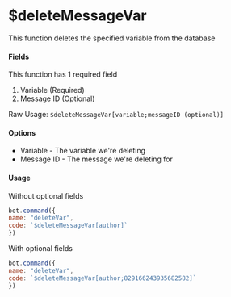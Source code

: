 # $deleteMessageVar

This function deletes the specified variable from the database

#### Fields

This function has 1 required field

1. Variable (Required)
2. Message ID (Optional)

Raw Usage: `$deleteMessageVar[variable;messageID (optional)]`

#### Options

* Variable - The variable we're deleting
* Message ID - The message we're deleting for

#### Usage

Without optional fields

```javascript
bot.command({
name: "deleteVar",
code: `$deleteMessageVar[author]`
})
```

With optional fields

```javascript
bot.command({
name: "deleteVar",
code: `$deleteMessageVar[author;829166243935682582]`
})
```
